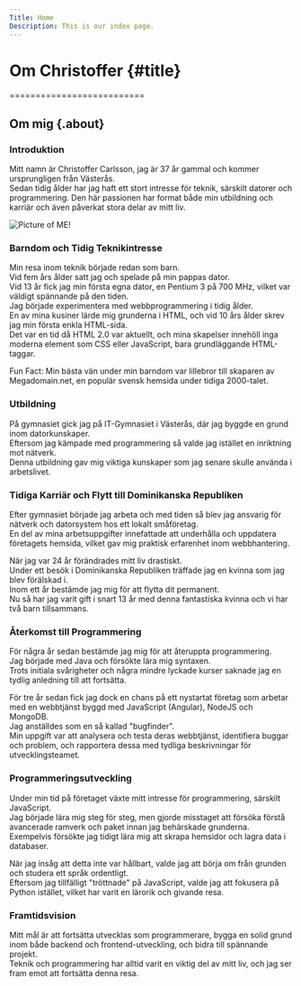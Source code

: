 ```yaml
---
Title: Home
Description: This is our index page.
---
```


# Om Christoffer {#title}
==========================

## Om mig {.about}

### Introduktion

<div class="intro">
    <p>Mitt namn är Christoffer Carlsson, jag är 37 år gammal och kommer ursprungligen från Västerås.<br>
    Sedan tidig ålder har jag haft ett stort intresse för teknik, särskilt datorer och programmering.
    Den här passionen har format både min utbildning och karriär och även påverkat stora delar av mitt liv.</p>
    <img src="image/chris.jpg" alt="Picture of ME!" title="Christoffer" class="chris">
</div>


### Barndom och Tidig Teknikintresse
Min resa inom teknik började redan som barn.  
Vid fem års ålder satt jag och spelade på min pappas dator.  
Vid 13 år fick jag min första egna dator, en Pentium 3 på 700 MHz, vilket var väldigt spännande på den tiden.  
Jag började experimentera med webbprogrammering i tidig ålder.  
En av mina kusiner lärde mig grunderna i HTML, och vid 10 års ålder skrev jag min första enkla HTML-sida.  
Det var en tid då HTML 2.0 var aktuellt, och mina skapelser innehöll inga moderna element som CSS eller JavaScript, bara grundläggande HTML-taggar.  
  
Fun Fact: Min bästa vän under min barndom var lillebror till skaparen av Megadomain.net, en populär svensk hemsida under tidiga 2000-talet.   

### Utbildning
På gymnasiet gick jag på IT-Gymnasiet i Västerås, där jag byggde en grund inom datorkunskaper.  
Eftersom jag kämpade med programmering så valde jag istället en inriktning mot nätverk.  
Denna utbildning gav mig viktiga kunskaper som jag senare skulle använda i arbetslivet.  

### Tidiga Karriär och Flytt till Dominikanska Republiken
Efter gymnasiet började jag arbeta och med tiden så blev jag ansvarig för nätverk och datorsystem hos ett lokalt småföretag.   
En del av mina arbetsuppgifter innefattade att underhålla och uppdatera företagets hemsida, vilket gav mig praktisk erfarenhet inom webbhantering.  

När jag var 24 år förändrades mitt liv drastiskt.  
Under ett besök i Dominikanska Republiken träffade jag en kvinna som jag blev förälskad i.   
Inom ett år bestämde jag mig för att flytta dit permanent.  
Nu så har jag varit gift i snart 13 år med denna fantastiska kvinna och vi har två barn tillsammans.  

### Återkomst till Programmering
För några år sedan bestämde jag mig för att återuppta programmering.  
Jag började med Java och försökte lära mig syntaxen.  
Trots initiala svårigheter och några mindre lyckade kurser saknade jag en tydlig anledning till att fortsätta.  

För tre år sedan fick jag dock en chans på ett nystartat företag som arbetar med en webbtjänst byggd med JavaScript (Angular), NodeJS och MongoDB.  
Jag anställdes som en så kallad "bugfinder".  
Min uppgift var att analysera och testa deras webbtjänst, identifiera buggar och problem, och rapportera dessa med tydliga beskrivningar för utvecklingsteamet.  

### Programmeringsutveckling
Under min tid på företaget växte mitt intresse för programmering, särskilt JavaScript.  
Jag började lära mig steg för steg, men gjorde misstaget att försöka förstå avancerade ramverk och paket innan jag behärskade grunderna.  
Exempelvis försökte jag tidigt lära mig att skrapa hemsidor och lagra data i databaser.  
 
När jag insåg att detta inte var hållbart, valde jag att börja om från grunden och studera ett språk ordentligt.  
Eftersom jag tillfälligt "tröttnade" på JavaScript, valde jag att fokusera på Python istället, vilket har varit en lärorik och givande resa.  

### Framtidsvision
Mitt mål är att fortsätta utvecklas som programmerare, bygga en solid grund inom både backend och frontend-utveckling, och bidra till spännande projekt.  
Teknik och programmering har alltid varit en viktig del av mitt liv, och jag ser fram emot att fortsätta denna resa.  